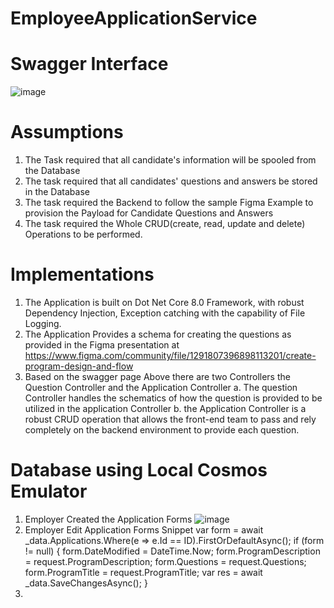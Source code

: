 # EmployeeApplicationService
# Swagger Interface
![image](https://github.com/lothbr/EmployeeApplicationService/assets/39369616/fad5affe-0602-4d55-888f-1661df7f1674)
# Assumptions
1. The Task required that all candidate's information will be spooled from the Database
2. The task required that all candidates' questions and answers be stored in the Database
3. The task required the Backend to follow the sample Figma Example to provision the Payload for Candidate Questions and Answers
4. The task required the Whole CRUD(create, read, update and delete) Operations to be performed.

# Implementations
1. The Application is built on Dot Net Core 8.0 Framework, with robust Dependency Injection, Exception catching with the capability of File Logging. 
2. The Application Provides a schema for creating the questions as provided in the Figma presentation at https://www.figma.com/community/file/1291807396898113201/create-program-design-and-flow
3. Based on the swagger page Above there are two Controllers the Question Controller and the Application Controller
  a. The question Controller handles the schematics of how the question is provided to be utilized in the application Controller
  b. the Application Controller is a robust CRUD operation that allows the front-end team to pass and rely completely on the backend environment to provide each         question.
# Database using Local Cosmos Emulator 
1. Employer Created the Application Forms
![image](https://github.com/lothbr/EmployeeApplicationService/assets/39369616/410d8c1e-820a-45e0-83a0-e0fa339980cf)
2. Employer Edit Application Forms Snippet 
var form = await _data.Applications.Where(e => e.Id == ID).FirstOrDefaultAsync();
if (form != null)
{
    form.DateModified = DateTime.Now;
    form.ProgramDescription = request.ProgramDescription;
    form.Questions = request.Questions;
    form.ProgramTitle = request.ProgramTitle;
    var res = await _data.SaveChangesAsync();
}
4. 

